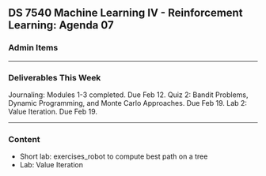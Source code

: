 ## DS 7540 Machine Learning IV - Reinforcement Learning: Agenda 07



### Admin Items


---

### Deliverables This Week

Journaling: Modules 1-3 completed. Due Feb 12.
Quiz 2: Bandit Problems, Dynamic Programming, and Monte Carlo Approaches. Due Feb 19.
Lab 2: Value Iteration. Due Feb 19.

---

### Content

- Short lab: exercises_robot to compute best path on a tree 
- Lab: Value Iteration


